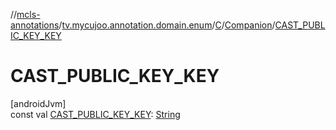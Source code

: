 //[mcls-annotations](../../../../index.md)/[tv.mycujoo.annotation.domain.enum](../../index.md)/[C](../index.md)/[Companion](index.md)/[CAST_PUBLIC_KEY_KEY](-c-a-s-t_-p-u-b-l-i-c_-k-e-y_-k-e-y.md)

# CAST_PUBLIC_KEY_KEY

[androidJvm]\
const val [CAST_PUBLIC_KEY_KEY](-c-a-s-t_-p-u-b-l-i-c_-k-e-y_-k-e-y.md): [String](https://kotlinlang.org/api/latest/jvm/stdlib/kotlin/-string/index.html)
